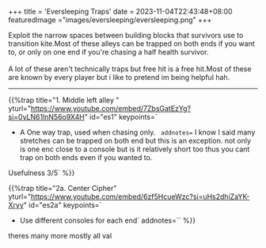 +++
title = 'Eversleeping Traps'
date = 2023-11-04T22:43:48+08:00
featuredImage ="images/eversleeping/eversleeping.png"
+++

<p class="lead">
Exploit the narrow spaces between building blocks that survivors use to transition kite.Most of these alleys can be trapped on both ends if you want to, or only on one end if you're chasing a half health survivor.<br><br>
A lot of these aren't technically traps but free hit is a free hit.Most of these are known by every player but i like to pretend im being helpful hah.
</p>

---

{{%trap
title="1. Middle left alley "
yturl="https://www.youtube.com/embed/7ZbsGatEzYg?si=0yLN61lnN56o9X4H"
id="es1"
keypoints=`
- A One way trap, used when chasing only.
`
addnotes=`
I know I said many stretches can be trapped on both end but this is an exception. not only is one enc close to a console but is it relatively short too thus you cant trap on both ends even if you wanted to.

Usefulness 3/5`
%}}

{{%trap
title="2a. Center Cipher"
yturl="https://www.youtube.com/embed/6zf5HcueWzc?si=uHs2dhiZaYK-Xryy"
id="es2a"
keypoints=`
- Use different consoles for each end`
addnotes=``
%}}

theres many more mostly all val

